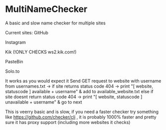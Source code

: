# MultiNameChecker
A basic and slow name checker for multiple sites

Current sites:
GitHub

Instagram

Kik (!ONLY CHECKS ws2.kik.com!)

PasteBin

Solo.to


It works as you would expect it
Send GET request to website with username from usernames.txt -> if site returns status code 404 -> print "[ website, statuscode ] available + username" & add to available_website.txt
else if site doesnt return status code 404 -> print "[ website, statuscode ] unavailable + username" & go to next

This is veerry basic and is slow, if you need a faster checker try something like https://github.com/checker/cli , it is probably 1000% faster and pretty sure it has proxy support (including more websites it checks)
